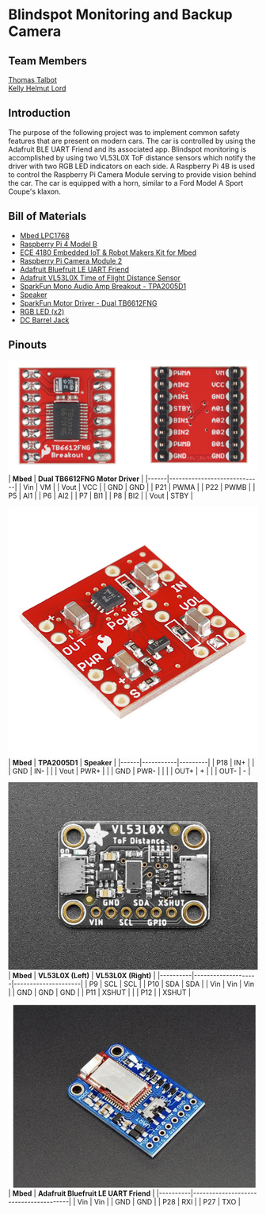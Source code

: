 # Blindspot Monitoring and Backup Camera
## Team Members
[Thomas Talbot](https://github.com/thomas99talbot)  
[Kelly Helmut Lord](https://github.com/hlord2000)
## Introduction
The purpose of the following project was to implement common safety features that are present on modern cars.  The car is controlled by using the Adafruit BLE UART Friend and its associated app.  Blindspot monitoring is accomplished by using two VL53L0X ToF distance sensors which notify the driver with two RGB LED indicators on each side.  A Raspberry Pi 4B is used to control the Raspberry Pi Camera Module serving to provide vision behind the car.  The car is equipped with a horn, similar to a Ford Model A Sport Coupe's klaxon.    
## Bill of Materials
* [Mbed LPC1768](https://os.mbed.com/platforms/mbed-LPC1768/)
* [Raspberry Pi 4 Model B](https://www.raspberrypi.com/products/raspberry-pi-4-model-b/)
* [ECE 4180 Embedded IoT & Robot Makers Kit for Mbed](http://hamblen.ece.gatech.edu/489X/embkit/)
* [Raspberry Pi Camera Module 2](https://www.raspberrypi.com/products/camera-module-v2/)
* [Adafruit Bluefruit LE UART Friend](https://www.adafruit.com/product/2479)
* [Adafruit VL53L0X Time of Flight Distance Sensor](https://www.adafruit.com/product/3317)
* [SparkFun Mono Audio Amp Breakout - TPA2005D1](https://www.sparkfun.com/products/11044)
* [Speaker](https://www.sparkfun.com/products/11089)
* [SparkFun Motor Driver - Dual TB6612FNG](https://www.sparkfun.com/products/14451)
* [RGB LED (x2)](https://www.sparkfun.com/products/16911)
* [DC Barrel Jack](https://www.sparkfun.com/products/119)
## Pinouts
![Motor Driver](https://github.com/thomas99talbot/4180_Remote_Control_Car/blob/mbed_Helmut/images/DualHBridge.png)
| **Mbed** | **Dual TB6612FNG Motor Driver** |
|------|-----------------------------|
| Vin  | VM                          |
| Vout | VCC                         |
| GND  | GND                         |
| P21  | PWMA                        |
| P22  | PWMB                        |
| P5   | AI1                         |
| P6   | AI2                         |
| P7   | BI1                         |
| P8   | BI2                         |
| Vout | STBY                        |

![Audio Amplifier](https://github.com/thomas99talbot/4180_Remote_Control_Car/blob/mbed_Helmut/images/MonoAudioAmp.jpg)
| **Mbed** | **TPA2005D1** | **Speaker** |
|------|-----------|---------|
| P18  | IN+       |         |
| GND  | IN-       |         |
| Vout | PWR+      |         |
| GND  | PWR-      |         |
|      | OUT+      | +       |
|      | OUT-      | -       |

![ToF Sensors](https://github.com/thomas99talbot/4180_Remote_Control_Car/blob/mbed_Helmut/images/ToFSensor.jpg)
| **Mbed** | **VL53L0X (Left)** | **VL53L0X (Right)** |
|----------|--------------------|---------------------|
| P9       | SCL                | SCL                 |
| P10      | SDA                | SDA                 |
| Vin      | Vin                | Vin                 |
| GND      | GND                | GND                 |
| P11      | XSHUT              |                     |
| P12      |                    | XSHUT               |

![Bluetooth Module](https://github.com/thomas99talbot/4180_Remote_Control_Car/blob/mbed_Helmut/images/Bluefruit.png)
| **Mbed** | **Adafruit Bluefruit LE UART Friend** |
|----------|---------------------------------------|
| Vin      | Vin                                   |
| GND      | GND                                   |
| P28      | RXI                                   |
| P27      | TXO                                   |